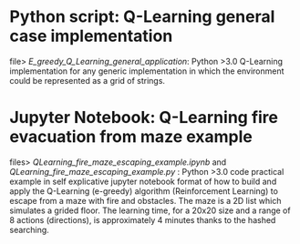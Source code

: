 # Python script: Q-Learning general case implementation
file> _E_greedy_Q_Learning_general_application_:
Python >3.0 Q-Learning implementation for any generic implementation in which the environment could be represented as a grid of strings.


# Jupyter Notebook: Q-Learning fire evacuation from maze example
files> _QLearning_fire_maze_escaping_example.ipynb_ and _QLearning_fire_maze_escaping_example.py_ :
Python >3.0 code practical example in self explicative jupyter notebook format of how to build and apply the Q-Learning (e-greedy) algorithm (Reinforcement Learning) to escape from a maze with fire and obstacles. The maze is a 2D list which simulates a grided floor. The learning time, for a 20x20 size and a range of 8 actions (directions), is approximately 4 minutes thanks to the hashed searching.
